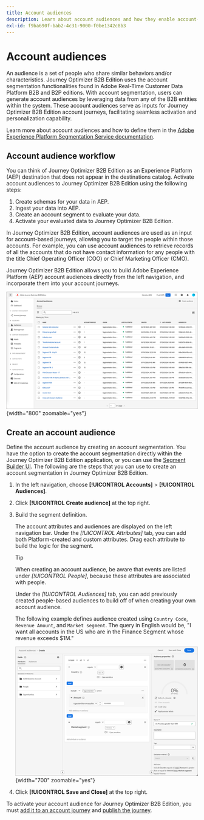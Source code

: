 ```yaml
---
title: Account audiences
description: Learn about account audiences and how they enable account-based journeys.
exl-id: f9ba690f-bab2-4c31-9000-f0be1342c8b3
---
```

# Account audiences

An audience is a set of people who share similar behaviors and/or characteristics. Journey Optimizer B2B Edition uses the account segmentation functionalities found in Adobe Real-Time Customer Data Platform B2B and B2P editions. With account segmentation, users can generate account audiences by leveraging data from any of the B2B entities within the system. These account audiences serve as inputs for Journey Optimizer B2B Edition account journeys, facilitating seamless activation and personalization capability.

Learn more about account audiences and how to define them in the [Adobe Experience Platform Segmentation Service documentation](https://experienceleague.adobe.com/en/docs/experience-platform/segmentation/ui/account-audiences).

## Account audience workflow

You can think of Journey Optimizer B2B Edition as an Experience Platform (AEP) destination that does not appear in the destinations catalog. Activate account audiences to Journey Optimizer B2B Edition using the following steps:

1. Create schemas for your data in AEP.
1. Ingest your data into AEP.
1. Create an account segment to evaluate your data.
1. Activate your evaluated data to Journey Optimizer B2B Edition.

In Journey Optimizer B2B Edition, account audiences are used as an input for account-based journeys, allowing you to target the people within those accounts. For example, you can use account audiences to retrieve records of all the accounts that do not have contact information for any people with the title Chief Operating Officer (COO) or Chief Marketing Officer (CMO).

Journey Optimizer B2B Edition allows you to build Adobe Experience Platform (AEP) account audiences directly from the left navigation, and incorporate them into your account journeys.

![Access account audiences](./assets/account-audiences-browse.png){width="800" zoomable="yes"}

## Create an account audience

Define the account audience by creating an account segmentation. You have the option to create the account segmentation directly within the Journey Optimizer B2B Edition application, or you can use the [Segment Builder UI](https://experienceleague.adobe.com/en/docs/experience-platform/segmentation/ui/segment-builder). The following are the steps that you can use to create an account segmentation in Journey Optimizer B2B Edition.

1. In the left navigation, choose **[!UICONTROL Accounts]** > **[!UICONTROL Audiences]**.

1. Click **[!UICONTROL Create audience]** at the top right.

1. Build the segment definition.

   The account attributes and audiences are displayed on the left navigation bar. Under the _[!UICONTROL Attributes]_ tab, you can add both Platform-created and custom attributes. Drag each attribute to build the logic for the segment.

   >[!TIP]
   >
   >When creating an account audience, be aware that events are listed under _[!UICONTROL People]_, because these attributes are associated with people.<br/>
   >
   >Under the _[!UICONTROL Audiences]_ tab, you can add previously created people-based audiences to build off of when creating your own account audience.

   The following example defines audience created using `Country Code`, `Revenue Amount`, and `Market segment`. The query in English would be, "I want all accounts in the US who are in the Finance Segment whose revenue exceeds $1M."

   ![account audience segment builder example](./assets/audience-segment-builder-US-finance-1M.png){width="700" zoomable="yes"}

1. Click **[!UICONTROL Save and Close]** at the top right.

To activate your account audience for Journey Optimizer B2B Edition, you must [add it to an account journey](../journeys/journey-overview.md#add-the-account-audience-for-your-journey) and [publish the journey](../journeys/journey-overview.md).
